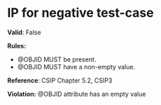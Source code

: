 # IP for negative test-case

**Valid**: False

**Rules:**
 * @OBJID MUST be present.
 * @OBJID MUST have a non-empty value.

**Reference**: CSIP Chapter 5.2, CSIP3

**Violation:** @OBJID attribute has an empty value